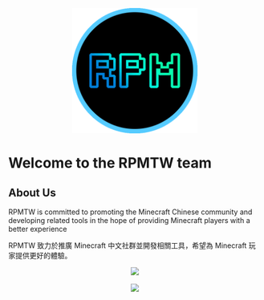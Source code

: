 <a href="https://www.rpmtw.ga">
  <p align="center"><img src="https://raw.githubusercontent.com/RPMTW/RPMTW-Data/main/logo/rpmtw-logo.gif" width="250" ></p>
</a>

# Welcome to the RPMTW team

## About Us

RPMTW is committed to promoting the Minecraft Chinese community and developing related tools in the hope of providing Minecraft players with a better experience  

RPMTW 致力於推廣 Minecraft 中文社群並開發相關工具，希望為 Minecraft 玩家提供更好的體驗。  

<p align="center"><img src="https://github-readme-stats-one-bice.vercel.app/api/top-langs/?username=SiongSng&langs_count=10&layout=compact&role=OWNER,ORGANIZATION_MEMBER,COLLABORATOR&theme=radical"></p>
<!-- <p align="center"><img src="https://github-readme-stats-one-bice.vercel.app/api/?username=SiongSng&langs_count=10&layout=compact&role=OWNER,ORGANIZATION_MEMBER,COLLABORATOR&theme=radical"></p> -->

<a href="https://ko-fi.com/X8X376PDR">
  <p align="center"><img src="https://ko-fi.com/img/githubbutton_sm.svg" ></p>
</a>
